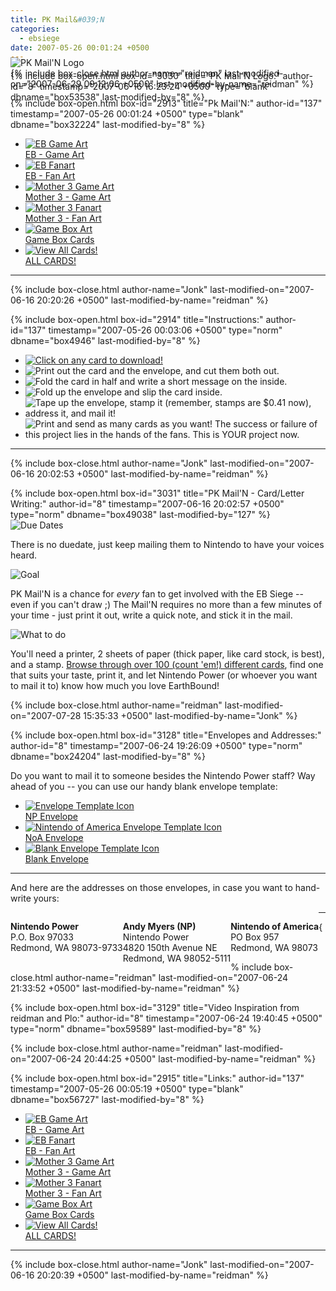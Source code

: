 ```yaml
---
title: PK Mail&#039;N
categories:
  - ebsiege
date: 2007-05-26 00:01:24 +0500
---
```

{% include box-open.html box-id="3030" title="PK Mail'N Logo:" author-id="8" timestamp="2007-06-16 16:23:24 +0500" type="blank" dbname="box53538" last-modified-by="8" %}
<div class="centered" style="position: relative; margin-bottom: -86px"><img style="position: relative; top: -86px;" class="subhead" alt="PK Mail'N Logo" title="PK Mail'N -- Who needs talent when you can use someone else's?" src="../banners/ebs_banner_pkmailn_l.png" /></div>
{% include box-close.html author-name="reidman" last-modified-on="2007-06-29 09:12:06 +0500" last-modified-by-name="reidman" %}

{% include box-open.html box-id="2913" title="Pk Mail'N:" author-id="137" timestamp="2007-05-26 00:01:24 +0500" type="blank" dbname="box32224" last-modified-by="8" %}
<ul class="thumblinks mailn">
	<li><a href="ebgameartcards/"><img title="EB Game Art" src="cardicons/ebgameart.png" /><br /><span>EB - Game Art</span></a></li>
	<li><a href="ebartcards/"><img title="EB Fanart" src="cardicons/ebfanart.png" /><br /><span>EB - Fan Art</span></a></li>
	<li><a href="m3gameartcards/"><img title="Mother 3 Game Art" src="cardicons/m3gameart.png" /><br /><span>Mother 3 - Game Art</span></a></li>
	<li><a href="m3artcards/"><img title="Mother 3 Fanart" src="cardicons/m3fanart.png" /><br /><span>Mother 3 - Fan Art</span></a></li>
	<li><a href="gameboxcards/"><img title="Game Box Art" src="cardicons/boxart.png" /><br /><span>Game Box Cards</span></a></li>
	<li class="all"><a href="allcards/"><img title="View All Cards!" src="cardicons/all.png" /><br /><span>ALL CARDS!</span></a></li>
</ul>
<div class="hr"><hr /></div>

{% include box-close.html author-name="Jonk" last-modified-on="2007-06-16 20:20:26 +0500" last-modified-by-name="reidman" %}

{% include box-open.html box-id="2914" title="Instructions:" author-id="137" timestamp="2007-05-26 00:03:06 +0500" type="norm" dbname="box4946" last-modified-by="8" %}
<ul class="instructions">
	<li><a href="allcards/"><img src="instructions/1.png" alt="Click on any card to download!" /></a></li>
	<li><img src="instructions/2.png" alt="Print out the card and the envelope, and cut them both out." /></li>
	<li><img src="instructions/3.png" alt="Fold the card in half and write a short message on the inside." /></li>
	<li><img src="instructions/4.png" alt="Fold up the envelope and slip the card inside." /></li>
	<li><img src="instructions/5.png" alt="Tape up the envelope, stamp it (remember, stamps are $0.41 now), address it, and mail it!" /></li>
	<li><img src="instructions/final.png" alt="Print and send as many cards as you want! The success or failure of this project lies in the hands of the fans. This is YOUR project now." /></li>
</ul>
<div class="hr"><hr /></div>
{% include box-close.html author-name="Jonk" last-modified-on="2007-06-16 20:02:53 +0500" last-modified-by-name="reidman" %}

{% include box-open.html box-id="3031" title="PK Mail'N - Card/Letter Writing:" author-id="8" timestamp="2007-06-16 20:02:57 +0500" type="norm" dbname="box49038" last-modified-by="127" %}
<img class="subhead" title="Due Dates" alt="Due Dates" src="../banners/ebs_banner_sub_duedates.png" />
<p>There is no duedate, just keep mailing them to Nintendo to have your voices heard.</p>

<img class="subhead" title="Goal" alt="Goal" src="../banners/ebs_banner_sub_goal.png" />
<p>PK Mail'N is a chance for <em>every</em> fan to get involved with the EB Siege -- even if you can't draw ;) The Mail'N requires no more than a few minutes of your time - just print it out, write a quick note, and stick it in the mail.</p>

<img class="subhead" title="What to do" alt="What to do" src="../banners/ebs_banner_sub_whattodo.png" />
<p>You'll need a printer, 2 sheets of paper (thick paper, like card stock, is best), and a stamp. <a href="allcards/">Browse through over 100 (count 'em!) different cards</a>, find one that suits your taste, print it, and let Nintendo Power (or whoever you want to mail it to) know how much you love EarthBound!</p>
{% include box-close.html author-name="reidman" last-modified-on="2007-07-28 15:35:33 +0500" last-modified-by-name="Jonk" %}

{% include box-open.html box-id="3128" title="Envelopes and Addresses:" author-id="8" timestamp="2007-06-24 19:26:09 +0500" type="norm" dbname="box24204" last-modified-by="8" %}
<p>Do you want to mail it to someone besides the Nintendo Power staff? Way ahead of you -- you can use our handy blank envelope template:</p>
<ul class="thumblinks">
<li><a href="envelopes/pkmailn_envelope_np.pdf"><img src="envelopes/envelope_np.png" alt="Envelope Template Icon" title="Download pre-addressed envelope template" /><br /><span>NP Envelope</span></a></li>
<li><a href="envelopes/pkmailn_envelope_noa.pdf"><img src="envelopes/envelope_noa.png" alt="Nintendo of America Envelope Template Icon" title="Download Nintendo of America envelope template" /><br /><span>NoA Envelope</span></a></li>
<li><a href="envelopes/pkmailn_envelope_blank.pdf"><img src="envelopes/envelope_blank.png" alt="Blank Envelope Template Icon" title="Download blank envelope template" /><br /><span>Blank Envelope</span></a></li>
</ul>
<div class="hr"><hr /></div>
<p>And here are the addresses on those envelopes, in case you want to hand-write yours:</p>
<p class="address" style="float: left;">
	<b>Nintendo Power</b><br />
	P.O. Box 97033<br />
	Redmond, WA 98073-9733
</p>

<p class="address" style="float: left;">
	<b>Andy Myers (NP)</b><br />
	Nintendo Power<br />
	4820 150th Avenue NE<br />
	Redmond, WA 98052-5111
</p>

<p class="address" style="float: left;">
	<b>Nintendo of America</b><br />
	PO Box 957<br />
	Redmond, WA 98073
</p>

<div class="hr"><hr /></div>
{% include box-close.html author-name="reidman" last-modified-on="2007-06-24 21:33:52 +0500" last-modified-by-name="reidman" %}

{% include box-open.html box-id="3129" title="Video Inspiration from reidman and Plo:" author-id="8" timestamp="2007-06-24 19:40:45 +0500" type="norm" dbname="box59589" last-modified-by="8" %}
<div class="centered"><youtube src="jwmW4-Gqu08" /></div>
{% include box-close.html author-name="reidman" last-modified-on="2007-06-24 20:44:25 +0500" last-modified-by-name="reidman" %}

{% include box-open.html box-id="2915" title="Links:" author-id="137" timestamp="2007-05-26 00:05:19 +0500" type="blank" dbname="box56727" last-modified-by="8" %}
<ul class="thumblinks mailn">
	<li><a href="ebgameartcards/"><img title="EB Game Art" src="cardicons/ebgameart.png" /><br /><span>EB - Game Art</span></a></li>
	<li><a href="ebartcards/"><img title="EB Fanart" src="cardicons/ebfanart.png" /><br /><span>EB - Fan Art</span></a></li>
	<li><a href="m3gameartcards/"><img title="Mother 3 Game Art" src="cardicons/m3gameart.png" /><br /><span>Mother 3 - Game Art</span></a></li>
	<li><a href="m3artcards/"><img title="Mother 3 Fanart" src="cardicons/m3fanart.png" /><br /><span>Mother 3 - Fan Art</span></a></li>
	<li><a href="gameboxcards/"><img title="Game Box Art" src="cardicons/boxart.png" /><br /><span>Game Box Cards</span></a></li>
	<li class="all"><a href="allcards/"><img title="View All Cards!" src="cardicons/all.png" /><br /><span>ALL CARDS!</span></a></li>
</ul>
<div class="hr"><hr /></div>

{% include box-close.html author-name="Jonk" last-modified-on="2007-06-16 20:20:39 +0500" last-modified-by-name="reidman" %}
